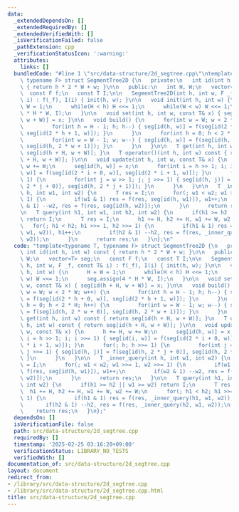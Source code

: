 ```yaml
---
data:
  _extendedDependsOn: []
  _extendedRequiredBy: []
  _extendedVerifiedWith: []
  _isVerificationFailed: false
  _pathExtension: cpp
  _verificationStatusIcon: ':warning:'
  attributes:
    links: []
  bundledCode: "#line 1 \"src/data-structure/2d_segtree.cpp\"\ntemplate<typename T,\
    \ typename F> struct SegmentTree2D {\n   private:\n   int id(int h, int w) const\
    \ { return h * 2 * W + w; }\n\n   public:\n   int H, W;\n   vector<T> seg;\n \
    \  const F f;\n   const T I;\n\n   SegmentTree2D(int h, int w, F _f, const T&\
    \ i) : f(_f), I(i) { init(h, w); }\n\n   void init(int h, int w) {\n      H =\
    \ W = 1;\n      while(H < h) H <<= 1;\n      while(W < w) W <<= 1;\n      seg.assign(4\
    \ * H * W, I);\n   }\n\n   void set(int h, int w, const T& x) { seg[id(h + H,\
    \ w + W)] = x; }\n\n   void build() {\n      for(int w = W; w < 2 * W; w++) {\n\
    \         for(int h = H - 1; h; h--) { seg[id(h, w)] = f(seg[id(2 * h + 0, w)],\
    \ seg[id(2 * h + 1, w)]); }\n      }\n      for(int h = 0; h < 2 * H; h++) {\n\
    \         for(int w = W - 1; w; w--) { seg[id(h, w)] = f(seg[id(h, 2 * w + 0)],\
    \ seg[id(h, 2 * w + 1)]); }\n      }\n   }\n\n   T get(int h, int w) const { return\
    \ seg[id(h + H, w + W)]; }\n   T operator()(int h, int w) const { return seg[id(h\
    \ + H, w + W)]; }\n\n   void update(int h, int w, const T& x) {\n      h += H,\
    \ w += W;\n      seg[id(h, w)] = x;\n      for(int i = h >> 1; i; i >>= 1) { seg[id(i,\
    \ w)] = f(seg[id(2 * i + 0, w)], seg[id(2 * i + 1, w)]); }\n      for(; h; h >>=\
    \ 1) {\n         for(int j = w >> 1; j; j >>= 1) { seg[id(h, j)] = f(seg[id(h,\
    \ 2 * j + 0)], seg[id(h, 2 * j + 1)]); }\n      }\n   }\n\n   T _inner_query(int\
    \ h, int w1, int w2) {\n      T res = I;\n      for(; w1 < w2; w1 >>= 1, w2 >>=\
    \ 1) {\n         if(w1 & 1) res = f(res, seg[id(h, w1)]), w1++;\n         if(w2\
    \ & 1) --w2, res = f(res, seg[id(h, w2)]);\n      }\n      return res;\n   }\n\
    \n   T query(int h1, int w1, int h2, int w2) {\n      if(h1 >= h2 || w1 >= w2)\
    \ return I;\n      T res = I;\n      h1 += H, h2 += H, w1 += W, w2 += W;\n   \
    \   for(; h1 < h2; h1 >>= 1, h2 >>= 1) {\n         if(h1 & 1) res = f(res, _inner_query(h1,\
    \ w1, w2)), h1++;\n         if(h2 & 1) --h2, res = f(res, _inner_query(h2, w1,\
    \ w2));\n      }\n      return res;\n   }\n};\n"
  code: "template<typename T, typename F> struct SegmentTree2D {\n   private:\n  \
    \ int id(int h, int w) const { return h * 2 * W + w; }\n\n   public:\n   int H,\
    \ W;\n   vector<T> seg;\n   const F f;\n   const T I;\n\n   SegmentTree2D(int\
    \ h, int w, F _f, const T& i) : f(_f), I(i) { init(h, w); }\n\n   void init(int\
    \ h, int w) {\n      H = W = 1;\n      while(H < h) H <<= 1;\n      while(W <\
    \ w) W <<= 1;\n      seg.assign(4 * H * W, I);\n   }\n\n   void set(int h, int\
    \ w, const T& x) { seg[id(h + H, w + W)] = x; }\n\n   void build() {\n      for(int\
    \ w = W; w < 2 * W; w++) {\n         for(int h = H - 1; h; h--) { seg[id(h, w)]\
    \ = f(seg[id(2 * h + 0, w)], seg[id(2 * h + 1, w)]); }\n      }\n      for(int\
    \ h = 0; h < 2 * H; h++) {\n         for(int w = W - 1; w; w--) { seg[id(h, w)]\
    \ = f(seg[id(h, 2 * w + 0)], seg[id(h, 2 * w + 1)]); }\n      }\n   }\n\n   T\
    \ get(int h, int w) const { return seg[id(h + H, w + W)]; }\n   T operator()(int\
    \ h, int w) const { return seg[id(h + H, w + W)]; }\n\n   void update(int h, int\
    \ w, const T& x) {\n      h += H, w += W;\n      seg[id(h, w)] = x;\n      for(int\
    \ i = h >> 1; i; i >>= 1) { seg[id(i, w)] = f(seg[id(2 * i + 0, w)], seg[id(2\
    \ * i + 1, w)]); }\n      for(; h; h >>= 1) {\n         for(int j = w >> 1; j;\
    \ j >>= 1) { seg[id(h, j)] = f(seg[id(h, 2 * j + 0)], seg[id(h, 2 * j + 1)]);\
    \ }\n      }\n   }\n\n   T _inner_query(int h, int w1, int w2) {\n      T res\
    \ = I;\n      for(; w1 < w2; w1 >>= 1, w2 >>= 1) {\n         if(w1 & 1) res =\
    \ f(res, seg[id(h, w1)]), w1++;\n         if(w2 & 1) --w2, res = f(res, seg[id(h,\
    \ w2)]);\n      }\n      return res;\n   }\n\n   T query(int h1, int w1, int h2,\
    \ int w2) {\n      if(h1 >= h2 || w1 >= w2) return I;\n      T res = I;\n    \
    \  h1 += H, h2 += H, w1 += W, w2 += W;\n      for(; h1 < h2; h1 >>= 1, h2 >>=\
    \ 1) {\n         if(h1 & 1) res = f(res, _inner_query(h1, w1, w2)), h1++;\n  \
    \       if(h2 & 1) --h2, res = f(res, _inner_query(h2, w1, w2));\n      }\n  \
    \    return res;\n   }\n};"
  dependsOn: []
  isVerificationFile: false
  path: src/data-structure/2d_segtree.cpp
  requiredBy: []
  timestamp: '2025-02-25 03:16:20+09:00'
  verificationStatus: LIBRARY_NO_TESTS
  verifiedWith: []
documentation_of: src/data-structure/2d_segtree.cpp
layout: document
redirect_from:
- /library/src/data-structure/2d_segtree.cpp
- /library/src/data-structure/2d_segtree.cpp.html
title: src/data-structure/2d_segtree.cpp
---
```

